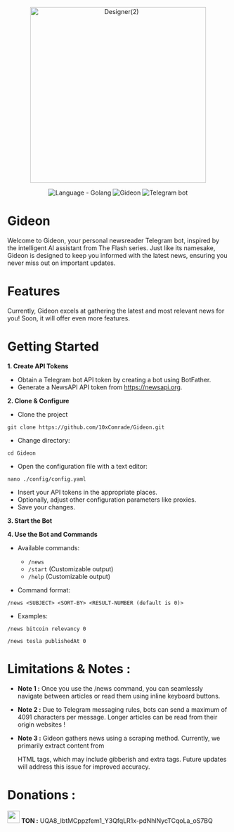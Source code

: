 <p align="center">
  <img src="https://github.com/user-attachments/assets/3b4969d5-2e43-42db-8b28-dd9b80c5a9b8" alt="Designer(2)" height="400em" width="400em"/>
</p>

<p align="center">
  <img src="https://img.shields.io/badge/Language-f0f0f0?logo=Go&logoColor=00e5ff&logoSize=auto" alt="Language - Golang">
  <img src="https://img.shields.io/badge/Gideon-white?logoSize=auto&logo=github&logoColor=black" alt=" Gideon">
  <img src="https://img.shields.io/badge/Telegram_bot-white?logoSize=auto&logo=Telegram&logoColor=24A1DE" alt=" Telegram bot">
</p>

# Gideon
Welcome to Gideon, your personal newsreader Telegram bot, inspired by the intelligent AI assistant from The Flash series. Just like its namesake, Gideon is designed to keep you informed with the latest news, ensuring you never miss out on important updates.

# Features 
Currently, Gideon excels at gathering the latest and most
relevant news for you! Soon, it will offer even more features.

# Getting Started

**1. Create API Tokens**
- Obtain a Telegram bot API token by creating a bot using BotFather.
- Generate a NewsAPI API token from https://newsapi.org.

**2. Clone & Configure**
- Clone the project
 ```
 git clone https://github.com/10xComrade/Gideon.git
 ```
- Change directory:
 ```
 cd Gideon
 ```
- Open the configuration file with a text editor:
 ```
 nano ./config/config.yaml
 ```
- Insert your API tokens in the appropriate places.
- Optionally, adjust other configuration parameters like proxies.
- Save your changes.

**3. Start the Bot**

**4. Use the Bot and Commands**
- Available commands:
  - `/news`
  - `/start` (Customizable output)
  - `/help`  (Customizable output)
    
- Command format:
```
/news <SUBJECT> <SORT-BY> <RESULT-NUMBER (default is 0)>
```

- Examples:
```
/news bitcoin relevancy 0
```
```
/news tesla publishedAt 0
```


# Limitations & Notes :

 - **Note 1 :**
   Once you use the /news command,
   you can seamlessly navigate between articles
   or read them using inline keyboard buttons.

 - **Note 2 :**
   Due to Telegram messaging rules,
   bots can send a maximum of 4091 characters per message.
   Longer articles can be read from their origin websites !

 - **Note 3 :**
   Gideon gathers news using a scraping method. Currently,
   we primarily extract content from <p> HTML tags,
   which may include gibberish and extra tags.
   Future updates will address this issue for improved accuracy.

# Donations : 

<img src="https://cdn3d.iconscout.com/3d/premium/thumb/toncoin-cryptocurrency-11686732-9554882.png" width="28em" height="28em"> **TON :** UQA8_IbtMCppzfem1_Y3QfqLR1x-pdNhlNycTCqoLa_oS7BQ

